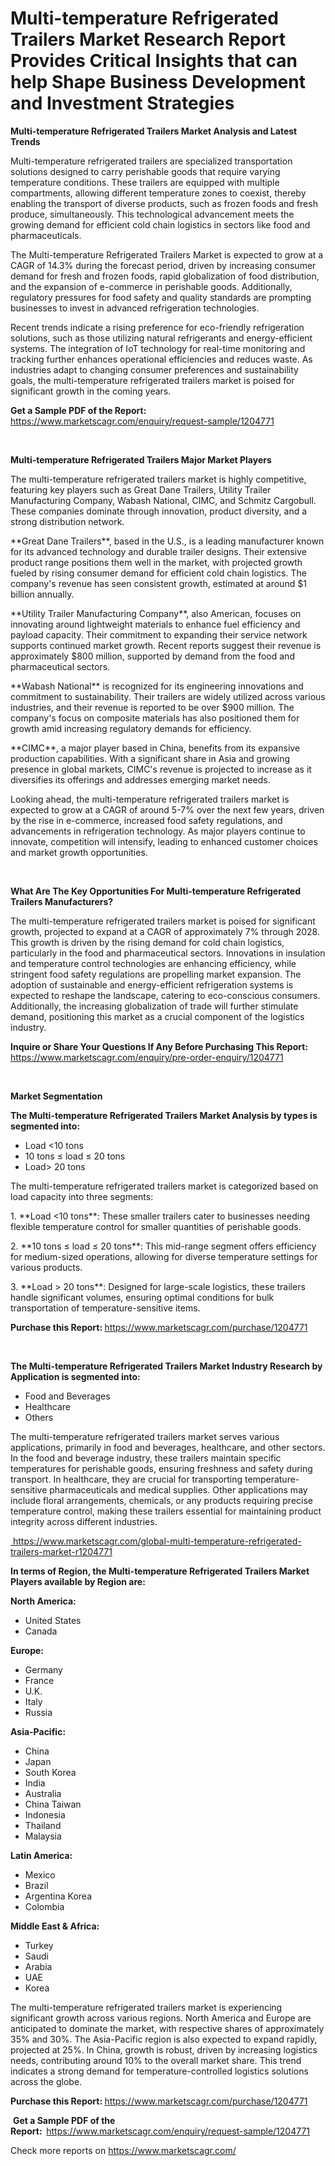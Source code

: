 <p><h1>Multi-temperature Refrigerated Trailers Market Research Report Provides Critical Insights that can help Shape Business Development and Investment Strategies</h1></p><p><strong>Multi-temperature Refrigerated Trailers Market Analysis and Latest Trends</strong></p>
<p><p>Multi-temperature refrigerated trailers are specialized transportation solutions designed to carry perishable goods that require varying temperature conditions. These trailers are equipped with multiple compartments, allowing different temperature zones to coexist, thereby enabling the transport of diverse products, such as frozen foods and fresh produce, simultaneously. This technological advancement meets the growing demand for efficient cold chain logistics in sectors like food and pharmaceuticals.</p><p>The Multi-temperature Refrigerated Trailers Market is expected to grow at a CAGR of 14.3% during the forecast period, driven by increasing consumer demand for fresh and frozen foods, rapid globalization of food distribution, and the expansion of e-commerce in perishable goods. Additionally, regulatory pressures for food safety and quality standards are prompting businesses to invest in advanced refrigeration technologies. </p><p>Recent trends indicate a rising preference for eco-friendly refrigeration solutions, such as those utilizing natural refrigerants and energy-efficient systems. The integration of IoT technology for real-time monitoring and tracking further enhances operational efficiencies and reduces waste. As industries adapt to changing consumer preferences and sustainability goals, the multi-temperature refrigerated trailers market is poised for significant growth in the coming years.</p></p>
<p><strong>Get a Sample PDF of the Report:&nbsp;</strong> <a href="https://www.marketscagr.com/enquiry/request-sample/1204771?utm_campaign=1868&utm_medium=2&utm_source=Github&utm_content=ia&utm_term=31122024&utm_id=multi-temperature-refrigerated-trailers">https://www.marketscagr.com/enquiry/request-sample/1204771</a></p>
<p>&nbsp;</p>
<p><strong>Multi-temperature Refrigerated Trailers Major Market Players</strong></p>
<p><p>The multi-temperature refrigerated trailers market is highly competitive, featuring key players such as Great Dane Trailers, Utility Trailer Manufacturing Company, Wabash National, CIMC, and Schmitz Cargobull. These companies dominate through innovation, product diversity, and a strong distribution network.</p><p>**Great Dane Trailers**, based in the U.S., is a leading manufacturer known for its advanced technology and durable trailer designs. Their extensive product range positions them well in the market, with projected growth fueled by rising consumer demand for efficient cold chain logistics. The company's revenue has seen consistent growth, estimated at around $1 billion annually.</p><p>**Utility Trailer Manufacturing Company**, also American, focuses on innovating around lightweight materials to enhance fuel efficiency and payload capacity. Their commitment to expanding their service network supports continued market growth. Recent reports suggest their revenue is approximately $800 million, supported by demand from the food and pharmaceutical sectors.</p><p>**Wabash National** is recognized for its engineering innovations and commitment to sustainability. Their trailers are widely utilized across various industries, and their revenue is reported to be over $900 million. The company's focus on composite materials has also positioned them for growth amid increasing regulatory demands for efficiency.</p><p>**CIMC**, a major player based in China, benefits from its expansive production capabilities. With a significant share in Asia and growing presence in global markets, CIMC's revenue is projected to increase as it diversifies its offerings and addresses emerging market needs.</p><p>Looking ahead, the multi-temperature refrigerated trailers market is expected to grow at a CAGR of around 5-7% over the next few years, driven by the rise in e-commerce, increased food safety regulations, and advancements in refrigeration technology. As major players continue to innovate, competition will intensify, leading to enhanced customer choices and market growth opportunities.</p></p>
<p>&nbsp;</p>
<p><strong>What Are The Key Opportunities For Multi-temperature Refrigerated Trailers Manufacturers?</strong></p>
<p><p>The multi-temperature refrigerated trailers market is poised for significant growth, projected to expand at a CAGR of approximately 7% through 2028. This growth is driven by the rising demand for cold chain logistics, particularly in the food and pharmaceutical sectors. Innovations in insulation and temperature control technologies are enhancing efficiency, while stringent food safety regulations are propelling market expansion. The adoption of sustainable and energy-efficient refrigeration systems is expected to reshape the landscape, catering to eco-conscious consumers. Additionally, the increasing globalization of trade will further stimulate demand, positioning this market as a crucial component of the logistics industry.</p></p>
<p><strong>Inquire or Share Your Questions If Any Before Purchasing This Report:</strong> <a href="https://www.marketscagr.com/enquiry/pre-order-enquiry/1204771?utm_campaign=1868&utm_medium=2&utm_source=Github&utm_content=ia&utm_term=31122024&utm_id=multi-temperature-refrigerated-trailers">https://www.marketscagr.com/enquiry/pre-order-enquiry/1204771</a></p>
<p>&nbsp;</p>
<p><strong>Market Segmentation</strong></p>
<p><strong>The Multi-temperature Refrigerated Trailers Market Analysis by types is segmented into:</strong></p>
<p><ul><li>Load <10 tons</li><li>10 tons ≤ load ≤ 20 tons</li><li>Load> 20 tons</li></ul></p>
<p><p>The multi-temperature refrigerated trailers market is categorized based on load capacity into three segments: </p><p>1. **Load <10 tons**: These smaller trailers cater to businesses needing flexible temperature control for smaller quantities of perishable goods. </p><p>2. **10 tons ≤ load ≤ 20 tons**: This mid-range segment offers efficiency for medium-sized operations, allowing for diverse temperature settings for various products.</p><p>3. **Load > 20 tons**: Designed for large-scale logistics, these trailers handle significant volumes, ensuring optimal conditions for bulk transportation of temperature-sensitive items.</p></p>
<p><strong>Purchase this Report:&nbsp;</strong><a href="https://www.marketscagr.com/purchase/1204771?utm_campaign=1868&utm_medium=2&utm_source=Github&utm_content=ia&utm_term=31122024&utm_id=multi-temperature-refrigerated-trailers">https://www.marketscagr.com/purchase/1204771</a></p>
<p>&nbsp;</p>
<p><strong>The Multi-temperature Refrigerated Trailers Market Industry Research by Application is segmented into:</strong></p>
<p><ul><li>Food and Beverages</li><li>Healthcare</li><li>Others</li></ul></p>
<p><p>The multi-temperature refrigerated trailers market serves various applications, primarily in food and beverages, healthcare, and other sectors. In the food and beverage industry, these trailers maintain specific temperatures for perishable goods, ensuring freshness and safety during transport. In healthcare, they are crucial for transporting temperature-sensitive pharmaceuticals and medical supplies. Other applications may include floral arrangements, chemicals, or any products requiring precise temperature control, making these trailers essential for maintaining product integrity across different industries.</p></p>
<p><a href="https://www.marketscagr.com/global-multi-temperature-refrigerated-trailers-market-r1204771?utm_campaign=1868&utm_medium=2&utm_source=Github&utm_content=ia&utm_term=31122024&utm_id=multi-temperature-refrigerated-trailers">&nbsp;https://www.marketscagr.com/global-multi-temperature-refrigerated-trailers-market-r1204771</a></p>
<p><strong>In terms of Region, the Multi-temperature Refrigerated Trailers Market Players available by Region are:</strong></p>
<p>
    <p> <strong> North America: </strong>
        <ul>
            <li>United States</li>
            <li>Canada</li>
        </ul>
        </p> 
    <p> <strong> Europe: </strong>
        <ul>
            <li>Germany</li>
            <li>France</li>
            <li>U.K.</li>
            <li>Italy</li>
            <li>Russia</li>
        </ul>
        </p> 
    <p> <strong> Asia-Pacific: </strong>
        <ul>
            <li>China</li>
            <li>Japan</li>
            <li>South Korea</li>
            <li>India</li>
            <li>Australia</li>
            <li>China Taiwan</li>
            <li>Indonesia</li>
            <li>Thailand</li>
            <li>Malaysia</li>
        </ul>
        </p> 
    <p> <strong> Latin America: </strong>
        <ul>
            <li>Mexico</li>
            <li>Brazil</li>
            <li>Argentina Korea</li>
            <li>Colombia</li>
        </ul>
        </p> 
    <p> <strong> Middle East & Africa: </strong>
        <ul>
            <li>Turkey</li>
            <li>Saudi</li>
            <li>Arabia</li>
            <li>UAE</li>
            <li>Korea</li>
        </ul>
    </p>
    </p>
<p><p>The multi-temperature refrigerated trailers market is experiencing significant growth across various regions. North America and Europe are anticipated to dominate the market, with respective shares of approximately 35% and 30%. The Asia-Pacific region is also expected to expand rapidly, projected at 25%. In China, growth is robust, driven by increasing logistics needs, contributing around 10% to the overall market share. This trend indicates a strong demand for temperature-controlled logistics solutions across the globe.</p></p>
<p><strong>Purchase this Report: </strong><a href="https://www.marketscagr.com/purchase/1204771?utm_campaign=1868&utm_medium=2&utm_source=Github&utm_content=ia&utm_term=31122024&utm_id=multi-temperature-refrigerated-trailers">https://www.marketscagr.com/purchase/1204771</a></p>
<p>&nbsp;<strong>Get a Sample PDF of the Report:&nbsp;&nbsp;</strong><a href="https://www.marketscagr.com/enquiry/request-sample/1204771?utm_campaign=1868&utm_medium=2&utm_source=Github&utm_content=ia&utm_term=31122024&utm_id=multi-temperature-refrigerated-trailers">https://www.marketscagr.com/enquiry/request-sample/1204771</a></p>
<p><strong></strong></p>
<p>Check more reports on <a href="https://www.marketscagr.com/?utm_campaign=1868&utm_medium=2&utm_source=Github&utm_content=ia&utm_term=31122024&utm_id=multi-temperature-refrigerated-trailers">https://www.marketscagr.com/</a></p>